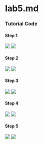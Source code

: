 # lab5.md  
### Tutorial Code
#### Step 1
![](/images/step1.png)
![](/images/step1out.png)
#### Step 2
![](/images/step2.png)
![](/images/step2out.png)
#### Step 3
![](/images/step3.png)
![](/images/step3out.png)
#### Step 4
![](/images/step4.png)
![](/images/step4out.png)
#### Step 5
![](/images/step5.png)
![](/images/step5out.png)
